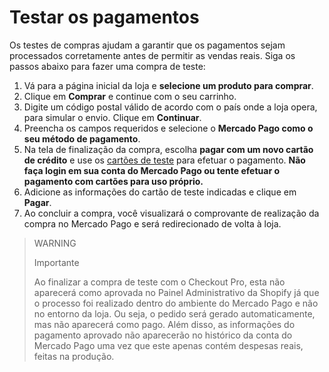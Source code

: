 # Testar os pagamentos

Os testes de compras ajudam a garantir que os pagamentos sejam processados corretamente antes de permitir as vendas reais. Siga os passos abaixo para fazer uma compra de teste:

1. Vá para a página inicial da loja e **selecione um produto para comprar**.
2. Clique em **Comprar** e continue com o seu carrinho.
3. Digite um código postal válido de acordo com o país onde a loja opera, para simular o envio. Clique em **Continuar**.
4. Preencha os campos requeridos e selecione o **Mercado Pago como o seu método de pagamento**.
5. Na tela de finalização da compra, escolha **pagar com um novo cartão de crédito** e use os [cartões de teste](/developers/pt/docs/shopify/test-cards) para efetuar o pagamento. **Não faça login em sua conta do Mercado Pago ou tente efetuar o pagamento com cartões para uso próprio.**
6. Adicione as informações do cartão de teste indicadas e clique em **Pagar**.
7. Ao concluir a compra, você visualizará o comprovante de realização da compra no Mercado Pago e será redirecionado de volta à loja.

> WARNING
>
> Importante
>
> Ao finalizar a compra de teste com o Checkout Pro, esta não aparecerá como aprovada no Painel Administrativo da Shopify já que o processo foi realizado dentro do ambiente do Mercado Pago e não no entorno da loja. Ou seja, o pedido será gerado automaticamente, mas não aparecerá como pago. Além disso, as informações do pagamento aprovado não aparecerão no histórico da conta do Mercado Pago uma vez que este apenas contém despesas reais, feitas na produção.